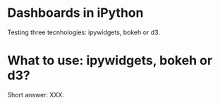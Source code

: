 # Dashboards in iPython

Testing three tecnhologies: ipywidgets, bokeh or d3.

# What to use: ipywidgets, bokeh or d3?

Short answer: XXX.
